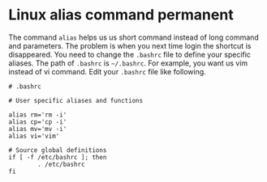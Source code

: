 # Linux alias command permanent
The command `alias` helps us us short command instead of long command and parameters. The problem is when you next time login the
shortcut is disappeared. You need to change the `.bashrc` file to define your specific aliases. The path of `.bashrc` is 
`~/.bashrc`. For example, you want us vim instead of vi command. Edit your `.bashrc` file like following.
```
# .bashrc

# User specific aliases and functions

alias rm='rm -i'
alias cp='cp -i'
alias mv='mv -i'
alias vi='vim'

# Source global definitions
if [ -f /etc/bashrc ]; then
        . /etc/bashrc
fi
```
